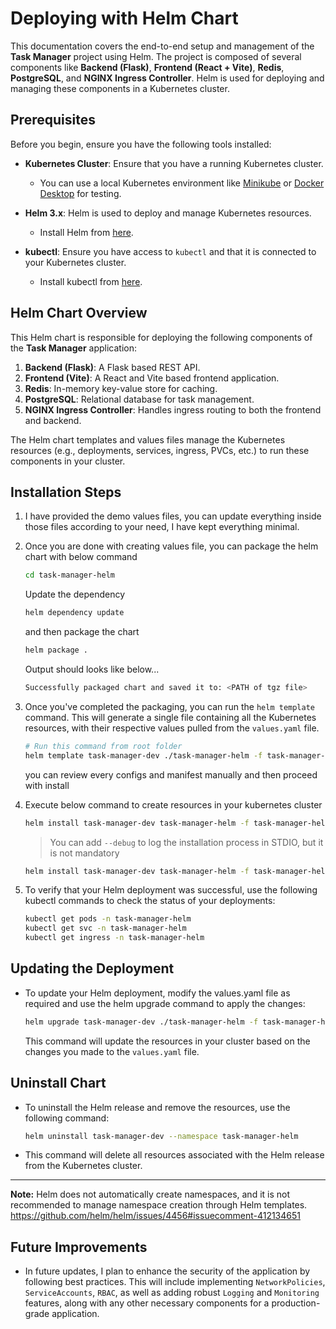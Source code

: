 # Deploying with Helm Chart

This documentation covers the end-to-end setup and management of the **Task Manager** project using Helm. The project is composed of several components like **Backend (Flask)**, **Frontend (React + Vite)**, **Redis**, **PostgreSQL**, and **NGINX Ingress Controller**. Helm is used for deploying and managing these components in a Kubernetes cluster.


## Prerequisites

Before you begin, ensure you have the following tools installed:

- **Kubernetes Cluster**: Ensure that you have a running Kubernetes cluster.
  - You can use a local Kubernetes environment like [Minikube](https://minikube.sigs.k8s.io/docs/) or [Docker Desktop](https://www.docker.com/products/docker-desktop) for testing.

- **Helm 3.x**: Helm is used to deploy and manage Kubernetes resources.
  - Install Helm from [here](https://helm.sh/docs/intro/install/).

- **kubectl**: Ensure you have access to `kubectl` and that it is connected to your Kubernetes cluster.
  - Install kubectl from [here](https://kubernetes.io/docs/tasks/tools/).


## Helm Chart Overview

This Helm chart is responsible for deploying the following components of the **Task Manager** application:

1. **Backend (Flask)**: A Flask based REST API.
2. **Frontend (Vite)**: A React and Vite based frontend application.
3. **Redis**: In-memory key-value store for caching.
4. **PostgreSQL**: Relational database for task management.
5. **NGINX Ingress Controller**: Handles ingress routing to both the frontend and backend.

The Helm chart templates and values files manage the Kubernetes resources (e.g., deployments, services, ingress, PVCs, etc.) to run these components in your cluster.


## Installation Steps

1. I have provided the demo values files, you can update everything inside those files according to your need, I have kept everything minimal.

2. Once you are done with creating values file, you can package the helm chart with below command

    ```bash
    cd task-manager-helm
    ```

    Update the dependency

    ```bash
    helm dependency update
    ```

    and then package the chart

    ```bash
    helm package .
    ```

    Output should looks like below...
    ```bash
    Successfully packaged chart and saved it to: <PATH of tgz file>
    ```

3. Once you've completed the packaging, you can run the `helm template` command. This will generate a single file containing all the Kubernetes resources, with their respective values pulled from the `values.yaml` file.

    ```bash
    # Run this command from root folder
    helm template task-manager-dev ./task-manager-helm -f task-manager-helm/values-development.yaml > rendered.yaml
    ```
    you can review every configs and manifest manually and then proceed with install

4. Execute below command to create resources in your kubernetes cluster

    ```bash
    helm install task-manager-dev task-manager-helm -f task-manager-helm/values-development.yaml --namespace task-manager-helm --create-namespace
    ```
    > You can add `--debug` to log the installation process in STDIO, but it is not mandatory
    ```bash
    helm install task-manager-dev task-manager-helm -f task-manager-helm/values-development.yaml --namespace task-manager-helm --create-namespace --debug
    ```

5. To verify that your Helm deployment was successful, use the following kubectl commands to check the status of your deployments:

    ```bash
    kubectl get pods -n task-manager-helm
    kubectl get svc -n task-manager-helm
    kubectl get ingress -n task-manager-helm
    ```

## Updating the Deployment

- To update your Helm deployment, modify the values.yaml file as required and use the helm upgrade command to apply the changes:

    ```bash
    helm upgrade task-manager-dev ./task-manager-helm -f task-manager-helm/values-development.yaml
    ```
    This command will update the resources in your cluster based on the changes you made to the `values.yaml` file.

## Uninstall Chart

- To uninstall the Helm release and remove the resources, use the following command:
    ```bash
    helm uninstall task-manager-dev --namespace task-manager-helm
    ```
- This command will delete all resources associated with the Helm release from the Kubernetes cluster.

---
**Note:** Helm does not automatically create namespaces, and it is not recommended to manage namespace creation through Helm templates.
https://github.com/helm/helm/issues/4456#issuecomment-412134651

## Future Improvements
- In future updates, I plan to enhance the security of the application by following best practices. This will include implementing `NetworkPolicies`, `ServiceAccounts`, `RBAC`, as well as adding robust `Logging` and `Monitoring` features, along with any other necessary components for a production-grade application.
